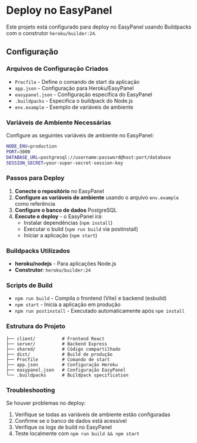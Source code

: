 # Deploy no EasyPanel

Este projeto está configurado para deploy no EasyPanel usando Buildpacks com o construtor `heroku/builder:24`.

## Configuração

### Arquivos de Configuração Criados

- `Procfile` - Define o comando de start da aplicação
- `app.json` - Configuração para Heroku/EasyPanel
- `easypanel.json` - Configuração específica do EasyPanel
- `.buildpacks` - Especifica o buildpack do Node.js
- `env.example` - Exemplo de variáveis de ambiente

### Variáveis de Ambiente Necessárias

Configure as seguintes variáveis de ambiente no EasyPanel:

```bash
NODE_ENV=production
PORT=3000
DATABASE_URL=postgresql://username:password@host:port/database
SESSION_SECRET=your-super-secret-session-key
```

### Passos para Deploy

1. **Conecte o repositório** no EasyPanel
2. **Configure as variáveis de ambiente** usando o arquivo `env.example` como referência
3. **Configure o banco de dados** PostgreSQL
4. **Execute o deploy** - o EasyPanel irá:
   - Instalar dependências (`npm install`)
   - Executar o build (`npm run build` via postinstall)
   - Iniciar a aplicação (`npm start`)

### Buildpacks Utilizados

- **heroku/nodejs** - Para aplicações Node.js
- **Construtor**: `heroku/builder:24`

### Scripts de Build

- `npm run build` - Compila o frontend (Vite) e backend (esbuild)
- `npm start` - Inicia a aplicação em produção
- `npm run postinstall` - Executado automaticamente após `npm install`

### Estrutura do Projeto

```
├── client/          # Frontend React
├── server/          # Backend Express
├── shared/          # Código compartilhado
├── dist/            # Build de produção
├── Procfile         # Comando de start
├── app.json         # Configuração Heroku
├── easypanel.json   # Configuração EasyPanel
└── .buildpacks      # Buildpack specification
```

### Troubleshooting

Se houver problemas no deploy:

1. Verifique se todas as variáveis de ambiente estão configuradas
2. Confirme se o banco de dados está acessível
3. Verifique os logs de build no EasyPanel
4. Teste localmente com `npm run build && npm start`
